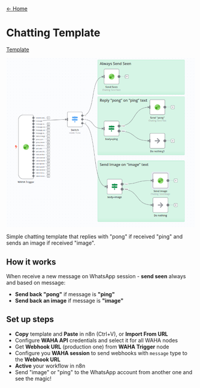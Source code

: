 [<- Home](/)

# Chatting Template
[Template](./template.json)

![](workflow.png)

Simple chatting template that replies with "pong" if received "ping" and sends an image if received "image".

## How it works
When receive a new message on WhatsApp session - **send seen** always and based on message:
- **Send back "pong"** if message is **"ping"**
- **Send back an image** if message is **"image"**

## Set up steps
- **Copy** template and **Paste** in n8n (Ctrl+V), or **Import From URL** 
- Configure **WAHA API** credentials and select it for all WAHA nodes
- Get **Webhook URL** (production one) from **WAHA Trigger** node
- Configure you **WAHA session** to send webhooks with `message` type to the **Webhook URL**
- **Active** your workflow in n8n
- Send "image" or "ping" to the WhatsApp account from another one and see the magic!
